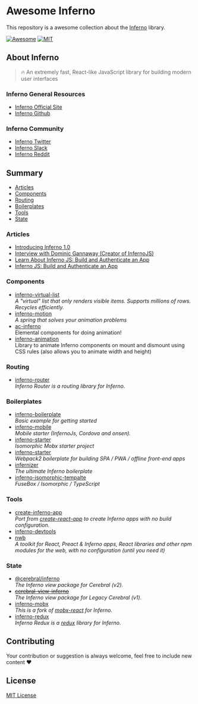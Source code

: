 # Awesome Inferno

This repository is a awesome collection about the [Inferno](https://infernojs.org/) library.

[![Awesome](https://cdn.rawgit.com/sindresorhus/awesome/d7305f38d29fed78fa85652e3a63e154dd8e8829/media/badge.svg)](https://github.com/sindresorhus/awesome)
[![MIT](https://img.shields.io/badge/license-MIT-blue.svg)](https://github.com/guuibayer/awesome-inferno/blob/master/LICENSE.md)
 
## About Inferno
> :fire: An extremely fast, React-like JavaScript library for building modern user interfaces

### Inferno General Resources 
- [Inferno Official Site](https://infernojs.org/)
- [Inferno Github](https://github.com/infernojs/inferno)

### Inferno Community
- [Inferno Twitter](https://twitter.com/inferno_js)
- [Inferno Slack](https://inferno-slack.herokuapp.com)
- [Inferno Reddit](https://www.reddit.com/r/infernojs)

## Summary
- [Articles](#articles)
- [Components](#components)
- [Routing](#routing)
- [Boilerplates](#boilerplates)
- [Tools](#tools)
- [State](#state)

### Articles
- [Introducing Inferno 1.0](https://medium.com/inferno-js/introducing-inferno-1-0-f3da5c4e773b#.7eopg73y8)
- [Interview with Dominic Gannaway (Creator of InfernoJS)](http://survivejs.com/blog/inferno-interview/)
- [Learn About Inferno JS: Build and Authenticate an App](https://auth0.com/blog/learn-about-inferno-js-build-and-authenticate-an-app/)
- [Inferno JS: Build and Authenticate an App](https://dzone.com/articles/inferno-js-build-and-authenticate-an-app)

### Components
- [inferno-virtual-list](https://github.com/lukeed/inferno-virtual-list)<br>_A "virtual" list that only renders visible items. Supports millions of rows. Recycles efficiently._
- [inferno-motion](https://github.com/infernojs/inferno-motion)<br>_A spring that solves your animation problems_
- [ac-inferno](https://github.com/nitin42/animate-components)<br> Elemental components for doing animation!
- [inferno-animation](https://github.com/jhsware/inferno-animation)<br> Library to animate Inferno components on mount and dismount using CSS rules (also allows you to animate width and height)

### Routing
- [inferno-router](https://github.com/infernojs/inferno/tree/master/packages/inferno-router)<br>_Inferno Router is a routing library for Inferno._

### Boilerplates
- [inferno-boilerplate](https://github.com/infernojs/inferno-boilerplate)<br>_Basic example for getting started_
- [inferno-mobile](https://github.com/Rudy-Zidan/inferno-mobile)<br>_Mobile starter (InfernoJs, Cordova and onsen)._
- [inferno-starter](https://github.com/nightwolfz/inferno-starter)<br>_Isomorphic Mobx starter project_
- [inferno-starter](https://github.com/lukeed/inferno-starter)<br>_Webpack2 boilerplate for building SPA / PWA / offline front-end apps_
- [infernizer](https://github.com/oreqizer/infernizer)<br>_The ultimate Inferno boilerplate_
- [inferno-isomorphic-tempalte](https://github.com/MrFoxPro/inferno-isomorphic-tempalte)<br>_FuseBox / Isomorphic / TypeScript_

### Tools
- [create-inferno-app](https://github.com/infernojs/create-inferno-app)<br>_Port from [create-react-app](https://github.com/facebookincubator/create-react-app) to create Inferno apps with no build configuration._
- [inferno-devtools](https://github.com/infernojs/inferno/tree/master/packages/inferno-devtools)
- [nwb](https://github.com/insin/nwb)<br>_A toolkit for React, Preact & Inferno apps, React libraries and other npm modules for the web, with no configuration (until you need it)_

### State
- [@cerebral/inferno](https://github.com/cerebral/cerebral/tree/master/packages/node_modules/@cerebral/inferno)<br>_The Inferno view package for Cerebral (v2)._
- ~~[cerebral-view-inferno](https://github.com/cerebral-legacy/cerebral-view-inferno)~~<br>_The Inferno view package for Legacy Cerebral (v1)._
- [inferno-mobx](https://github.com/infernojs/inferno/tree/dev/packages/inferno-mobx)<br>_This is a fork of [mobx-react](https://github.com/mobxjs/mobx-react) for Inferno._
- [inferno-redux](https://github.com/infernojs/inferno/tree/dev/packages/inferno-redux)<br>_Inferno Redux is a [redux](https://github.com/reactjs/redux) library for Inferno._

## Contributing
Your contribution or suggestion is always welcome, feel free to include new content :heart:

## License
[MIT License](https://github.com/guuibayer/awesome-inferno/blob/master/LICENSE.md)
